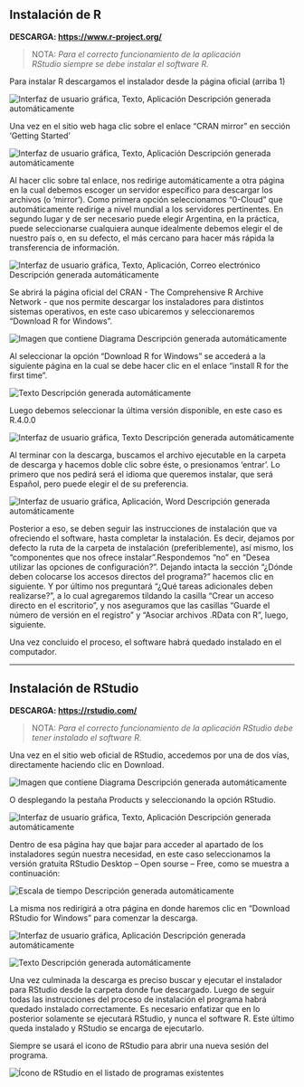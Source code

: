 ﻿## Instalación de R

**DESCARGA: <https://www.r-project.org/>**

> NOTA: _Para el correcto funcionamiento de la aplicación RStudio siempre se debe instalar el software R._

Para instalar R descargamos el instalador desde la página oficial (arriba 1) 

![Interfaz de usuario gráfica, Texto, Aplicación Descripción generada automáticamente](Aspose.Words.d000a042-db11-4707-96c5-18c82509fdff.001.png)

Una vez en el sitio web haga clic sobre el enlace “CRAN mirror” en sección ‘Getting Started’

![Interfaz de usuario gráfica, Texto, Aplicación Descripción generada automáticamente](Aspose.Words.d000a042-db11-4707-96c5-18c82509fdff.002.png)

Al hacer clic sobre tal enlace, nos redirige automáticamente a otra página en la cual debemos escoger un servidor específico para descargar los archivos (o ‘mirror’). Como primera opción seleccionamos “0-Cloud” que automáticamente redirige a nivel mundial a los servidores pertinentes. En segundo lugar y de ser necesario puede elegir Argentina, en la práctica, puede seleccionarse cualquiera aunque idealmente debemos elegir el de nuestro país o, en su defecto, el más cercano para hacer más rápida la transferencia de información.

![Interfaz de usuario gráfica, Texto, Aplicación, Correo electrónico Descripción generada automáticamente](Aspose.Words.d000a042-db11-4707-96c5-18c82509fdff.003.png)

Se abrirá la página oficial del CRAN - The Comprehensive R Archive Network - que nos permite descargar los instaladores para distintos sistemas operativos, en este caso ubicaremos y seleccionaremos “Download R for Windows”.

![Imagen que contiene Diagrama Descripción generada automáticamente](Aspose.Words.d000a042-db11-4707-96c5-18c82509fdff.004.png)

Al seleccionar la opción “Download R for Windows” se accederá a la siguiente página en la cual se debe hacer clic en el enlace “install R for the first time”.

![Texto Descripción generada automáticamente](Aspose.Words.d000a042-db11-4707-96c5-18c82509fdff.005.png)

Luego debemos seleccionar la última versión disponible, en este caso es R.4.0.0

![Interfaz de usuario gráfica, Texto Descripción generada automáticamente](Aspose.Words.d000a042-db11-4707-96c5-18c82509fdff.006.png)

Al terminar con la descarga, buscamos el archivo ejecutable en la carpeta de descarga y hacemos doble clic sobre éste, o presionamos ‘entrar’. Lo primero que nos pedirá será el idioma que queremos instalar, que será Español, pero puede elegir el de su preferencia.

![Interfaz de usuario gráfica, Aplicación, Word Descripción generada automáticamente](Aspose.Words.d000a042-db11-4707-96c5-18c82509fdff.007.png)

Posterior a eso, se deben seguir las instrucciones de instalación que va ofreciendo el software, hasta completar la instalación. Es decir, dejamos por defecto la ruta de la carpeta de instalación (preferiblemente), así mismo, los “componentes que nos ofrece instalar”.Respondemos “no” en “Desea utilizar las opciones de configuración?”. Dejando intacta la sección “¿Dónde deben colocarse los accesos directos del programa?” hacemos clic en siguiente. Y por último nos preguntará “¿Qué tareas adicionales deben realizarse?”, a lo cual agregaremos tildando la casilla “Crear un acceso directo en el escritorio”, y nos aseguramos que las casillas “Guarde el número de versión en el registro” y “Asociar archivos .RData con R”, luego, siguiente.

Una vez concluido el proceso, el software habrá quedado instalado en el computador.

---

## Instalación de RStudio

**DESCARGA: <https://rstudio.com/>**

> NOTA: _Para el correcto funcionamiento de la aplicación RStudio debe tener instalado el software R._

Una vez en el sitio web oficial de RStudio, accedemos por una de dos vías, directamente haciendo clic en Download.

![Imagen que contiene Diagrama Descripción generada automáticamente](Aspose.Words.d000a042-db11-4707-96c5-18c82509fdff.008.png)

O desplegando la pestaña Products y seleccionando la opción RStudio. 

![Interfaz de usuario gráfica, Texto, Aplicación Descripción generada automáticamente](Aspose.Words.d000a042-db11-4707-96c5-18c82509fdff.009.png)

Dentro de esa página hay que bajar para acceder al apartado de los instaladores según nuestra necesidad, en este caso seleccionamos la versión gratuita RStudio Desktop – Open sourse – Free, como se muestra a continuación:

![Escala de tiempo Descripción generada automáticamente](Aspose.Words.d000a042-db11-4707-96c5-18c82509fdff.010.png)

La misma nos redirigirá a otra página en donde haremos clic en “Download RStudio for Windows” para comenzar la descarga.

![Interfaz de usuario gráfica, Aplicación Descripción generada automáticamente](Aspose.Words.d000a042-db11-4707-96c5-18c82509fdff.011.png)

![Texto Descripción generada automáticamente](Aspose.Words.d000a042-db11-4707-96c5-18c82509fdff.012.png)

Una vez culminada la descarga es preciso buscar y ejecutar el instalador para RStudio desde la carpeta donde fue descargado. Luego de seguir todas las instrucciones del proceso de instalación el programa habrá quedado instalado correctamente. Es necesario enfatizar que en lo posterior solamente se ejecutará RStudio, y nunca el software R. Este último queda instalado y RStudio se encarga de ejecutarlo. 

Siempre se usará el icono de RStudio para abrir una nueva sesión del programa.

![Ícono de RStudio en el listado de programas existentes](Aspose.Words.d000a042-db11-4707-96c5-18c82509fdff.013.png)

